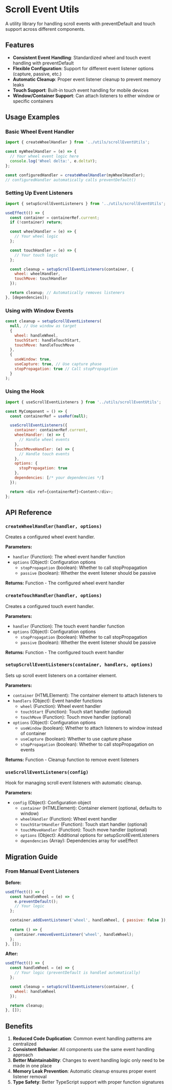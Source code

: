 # Scroll Event Utils

A utility library for handling scroll events with preventDefault and touch support across different components.

## Features

- **Consistent Event Handling**: Standardized wheel and touch event handling with preventDefault
- **Flexible Configuration**: Support for different event listener options (capture, passive, etc.)
- **Automatic Cleanup**: Proper event listener cleanup to prevent memory leaks
- **Touch Support**: Built-in touch event handling for mobile devices
- **Window/Container Support**: Can attach listeners to either window or specific containers

## Usage Examples

### Basic Wheel Event Handler

```javascript
import { createWheelHandler } from '../utils/scrollEventUtils';

const myWheelHandler = (e) => {
  // Your wheel event logic here
  console.log('Wheel delta:', e.deltaY);
};

const configuredHandler = createWheelHandler(myWheelHandler);
// configuredHandler automatically calls preventDefault()
```

### Setting Up Event Listeners

```javascript
import { setupScrollEventListeners } from '../utils/scrollEventUtils';

useEffect(() => {
  const container = containerRef.current;
  if (!container) return;

  const wheelHandler = (e) => {
    // Your wheel logic
  };

  const touchHandler = (e) => {
    // Your touch logic
  };

  const cleanup = setupScrollEventListeners(container, {
    wheel: wheelHandler,
    touchMove: touchHandler
  });

  return cleanup; // Automatically removes listeners
}, [dependencies]);
```

### Using with Window Events

```javascript
const cleanup = setupScrollEventListeners(
  null, // Use window as target
  {
    wheel: handleWheel,
    touchStart: handleTouchStart,
    touchMove: handleTouchMove
  },
  {
    useWindow: true,
    useCapture: true, // Use capture phase
    stopPropagation: true // Call stopPropagation
  }
);
```

### Using the Hook

```javascript
import { useScrollEventListeners } from '../utils/scrollEventUtils';

const MyComponent = () => {
  const containerRef = useRef(null);

  useScrollEventListeners({
    container: containerRef.current,
    wheelHandler: (e) => {
      // Handle wheel events
    },
    touchMoveHandler: (e) => {
      // Handle touch events
    },
    options: {
      stopPropagation: true
    },
    dependencies: [/* your dependencies */]
  });

  return <div ref={containerRef}>Content</div>;
};
```

## API Reference

### `createWheelHandler(handler, options)`

Creates a configured wheel event handler.

**Parameters:**
- `handler` (Function): The wheel event handler function
- `options` (Object): Configuration options
  - `stopPropagation` (boolean): Whether to call stopPropagation
  - `passive` (boolean): Whether the event listener should be passive

**Returns:** Function - The configured wheel event handler

### `createTouchHandler(handler, options)`

Creates a configured touch event handler.

**Parameters:**
- `handler` (Function): The touch event handler function
- `options` (Object): Configuration options
  - `stopPropagation` (boolean): Whether to call stopPropagation
  - `passive` (boolean): Whether the event listener should be passive

**Returns:** Function - The configured touch event handler

### `setupScrollEventListeners(container, handlers, options)`

Sets up scroll event listeners on a container element.

**Parameters:**
- `container` (HTMLElement): The container element to attach listeners to
- `handlers` (Object): Event handler functions
  - `wheel` (Function): Wheel event handler
  - `touchStart` (Function): Touch start handler (optional)
  - `touchMove` (Function): Touch move handler (optional)
- `options` (Object): Configuration options
  - `useWindow` (boolean): Whether to attach listeners to window instead of container
  - `useCapture` (boolean): Whether to use capture phase
  - `stopPropagation` (boolean): Whether to call stopPropagation on events

**Returns:** Function - Cleanup function to remove event listeners

### `useScrollEventListeners(config)`

Hook for managing scroll event listeners with automatic cleanup.

**Parameters:**
- `config` (Object): Configuration object
  - `container` (HTMLElement): Container element (optional, defaults to window)
  - `wheelHandler` (Function): Wheel event handler
  - `touchStartHandler` (Function): Touch start handler (optional)
  - `touchMoveHandler` (Function): Touch move handler (optional)
  - `options` (Object): Additional options for setupScrollEventListeners
  - `dependencies` (Array): Dependencies array for useEffect

## Migration Guide

### From Manual Event Listeners

**Before:**
```javascript
useEffect(() => {
  const handleWheel = (e) => {
    e.preventDefault();
    // Your logic
  };

  container.addEventListener('wheel', handleWheel, { passive: false });
  
  return () => {
    container.removeEventListener('wheel', handleWheel);
  };
}, []);
```

**After:**
```javascript
useEffect(() => {
  const handleWheel = (e) => {
    // Your logic (preventDefault is handled automatically)
  };

  const cleanup = setupScrollEventListeners(container, {
    wheel: handleWheel
  });

  return cleanup;
}, []);
```

## Benefits

1. **Reduced Code Duplication**: Common event handling patterns are centralized
2. **Consistent Behavior**: All components use the same event handling approach
3. **Better Maintainability**: Changes to event handling logic only need to be made in one place
4. **Memory Leak Prevention**: Automatic cleanup ensures proper event listener removal
5. **Type Safety**: Better TypeScript support with proper function signatures 